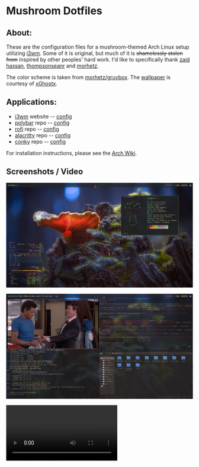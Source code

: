 # Mushroom Dotfiles
## About:
These are the configuration files for a mushroom-themed Arch Linux setup utilizing [i3wm](https://i3wm.org "i3 Window Manager Website"). Some of it is original, but much of it is ~~shamelessly stolen from~~ inspired by other peoples' hard work. I'd like to specifically thank [zaid hassan](https://github.com/zaid-hassan/), [thompsonseanr](https://github.com/thompsonseanr/) and [morhetz](https://github.com/morhetz/).

The color scheme is taken from [morhetz/gruvbox](https://github.com/morhetz/gruvbox "Gruvbox repo"). The [wallpaper](mush-wallpaper.jpg "Wallpaper used in this theme") is courtesy of [xGhostx](https://wall.alphacoders.com/profile.php?id=54003).

## Applications:

* [i3wm](https://i3wm.org/ "Lightweight window manager") website -- [config](/i3wm)
* [polybar](https://github.com/polybar/polybar "Attractive and functional status bar") repo -- [config](/polybar)
* [rofi](https://github.com/davatorium/rofi "Window switcher and program launcher") repo -- [config](/rofi)
* [alacritty](https://github.com/alacritty/alacritty "Cross platform terminal emulator") repo -- [config](/alacritty)
* [conky](https://github.com/brndnmtthws/conky "Desktop system monitor") repo -- [config](/conky)

For installation instructions, please see the [Arch Wiki](https://wiki.archlinux.org/ "Arch Wiki for installing each package").

## Screenshots / Video

![Screenshot of desktop](mushroom-screenshot1.png)

![Screenshot of desktop](mushroom-screenshot2.png)

![Video of desktop](mushroom-video.mov)